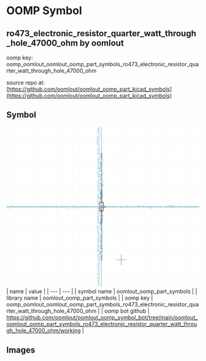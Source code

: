 # OOMP Symbol  
## ro473_electronic_resistor_quarter_watt_through_hole_47000_ohm  by oomlout  
  
oomp key: oomp_oomlout_oomlout_oomp_part_symbols_ro473_electronic_resistor_quarter_watt_through_hole_47000_ohm  
  
source repo at: [https://github.com/oomlout/oomlout_oomp_part_kicad_symbols](https://github.com/oomlout/oomlout_oomp_part_kicad_symbols)  
## Symbol  
  
[![working.png](working_600.png)](working.png)  
| name | value | 
| --- | --- | 
| symbol name | oomlout_oomp_part_symbols | 
| library name | oomlout_oomp_part_symbols | 
| oomp key | oomp_oomlout_oomlout_oomp_part_symbols_ro473_electronic_resistor_quarter_watt_through_hole_47000_ohm | 
| oomp bot github | https://github.com/oomlout/oomlout_oomp_symbol_bot/tree/main/oomlout_oomlout_oomp_part_symbols_ro473_electronic_resistor_quarter_watt_through_hole_47000_ohm/working | 
## Images  
